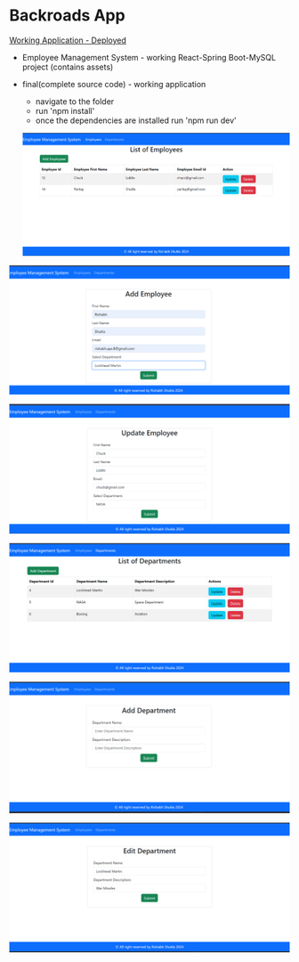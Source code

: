 # Backroads App

[Working Application - Deployed](https://rishabh-backroad-app.netlify.app/)

- Employee Management System - working React-Spring Boot-MySQL project (contains assets)
- final(complete source code) - working application

  - navigate to the folder
  - run 'npm install'
  - once the dependencies are installed run 'npm run dev'

  ![alt text](image.png)

![alt text](image-1.png)

![alt text](image-2.png)

![alt text](image-3.png)

![alt text](image-4.png)

![alt text](image-5.png)
